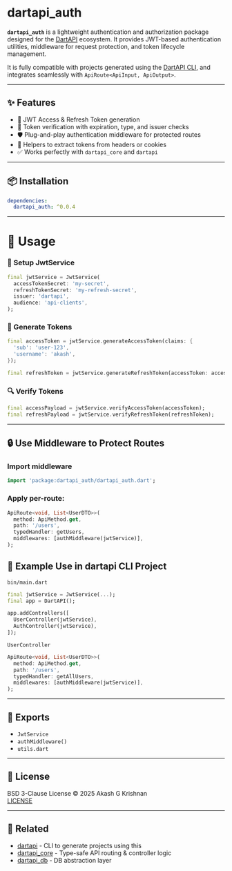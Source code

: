 # dartapi_auth

**`dartapi_auth`** is a lightweight authentication and authorization package designed for the [DartAPI](https://pub.dev/packages/dartapi) ecosystem. It provides JWT-based authentication utilities, middleware for request protection, and token lifecycle management.

It is fully compatible with projects generated using the [DartAPI CLI](https://pub.dev/packages/dartapi), and integrates seamlessly with `ApiRoute<ApiInput, ApiOutput>`.

---

## ✨ Features

- 🔐 JWT Access & Refresh Token generation
- 🧾 Token verification with expiration, type, and issuer checks
- 🛡️ Plug-and-play authentication middleware for protected routes
- 🧠 Helpers to extract tokens from headers or cookies
- ✅ Works perfectly with `dartapi_core` and `dartapi`

---

## 📦 Installation

```yaml
dependencies:
  dartapi_auth: ^0.0.4
```

---

# 🚀 Usage

### 🔑 Setup JwtService

```dart
final jwtService = JwtService(
  accessTokenSecret: 'my-secret',
  refreshTokenSecret: 'my-refresh-secret',
  issuer: 'dartapi',
  audience: 'api-clients',
);
```

### 🧪 Generate Tokens

```dart
final accessToken = jwtService.generateAccessToken(claims: {
  'sub': 'user-123',
  'username': 'akash',
});

final refreshToken = jwtService.generateRefreshToken(accessToken: accessToken);
```

### 🔍 Verify Tokens

```dart
final accessPayload = jwtService.verifyAccessToken(accessToken);
final refreshPayload = jwtService.verifyRefreshToken(refreshToken);
```

---

## 🔒 Use Middleware to Protect Routes

### Import middleware

```dart
import 'package:dartapi_auth/dartapi_auth.dart';
```

### Apply per-route:

```dart
ApiRoute<void, List<UserDTO>>(
  method: ApiMethod.get,
  path: '/users',
  typedHandler: getUsers,
  middlewares: [authMiddleware(jwtService)],
);
```


## 📄 Example Use in dartapi CLI Project

`bin/main.dart`

```dart
final jwtService = JwtService(...);
final app = DartAPI();

app.addControllers([
  UserController(jwtService),
  AuthController(jwtService),
]);
```

`UserController`

```dart
ApiRoute<void, List<UserDTO>>(
  method: ApiMethod.get,
  path: '/users',
  typedHandler: getAllUsers,
  middlewares: [authMiddleware(jwtService)],
);
```

---

## 📁 Exports

- `JwtService`
- `authMiddleware()`
- `utils.dart`

---

## 📄 License

BSD 3-Clause License © 2025 Akash G Krishnan  
[LICENSE](./LICENSE)

---

## 🔗 Related

- [dartapi](https://pub.dev/packages/dartapi) - CLI to generate projects using this
- [dartapi_core](https://pub.dev/packages/dartapi_core) - Type-safe API routing & controller logic
- [dartapi_db](https://pub.dev/packages/dartapi_db) - DB abstraction layer